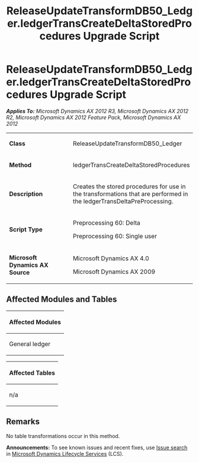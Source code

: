 ﻿---
title: ReleaseUpdateTransformDB50_Ledger.ledgerTransCreateDeltaStoredProcedures Upgrade Script
TOCTitle: ReleaseUpdateTransformDB50_Ledger.ledgerTransCreateDeltaStoredProcedures Upgrade Script
ms:assetid: 60b5bad7-9aa5-1caf-fc1f-3a9c1dfc3878
ms:mtpsurl: https://msdn.microsoft.com/en-us/library/JJ719078(v=AX.60)
ms:contentKeyID: 49708618
ms.date: 05/18/2015
mtps_version: v=AX.60
---

# ReleaseUpdateTransformDB50\_Ledger.ledgerTransCreateDeltaStoredProcedures Upgrade Script 


_**Applies To:** Microsoft Dynamics AX 2012 R3, Microsoft Dynamics AX 2012 R2, Microsoft Dynamics AX 2012 Feature Pack, Microsoft Dynamics AX 2012_

<table>
<colgroup>
<col style="width: 50%" />
<col style="width: 50%" />
</colgroup>
<tbody>
<tr class="odd">
<td><p><strong>Class</strong></p></td>
<td><p>ReleaseUpdateTransformDB50_Ledger</p></td>
</tr>
<tr class="even">
<td><p><strong>Method</strong></p></td>
<td><p>ledgerTransCreateDeltaStoredProcedures</p></td>
</tr>
<tr class="odd">
<td><p><strong>Description</strong></p></td>
<td><p>Creates the stored procedures for use in the transformations that are performed in the ledgerTransDeltaPreProcessing.</p></td>
</tr>
<tr class="even">
<td><p><strong>Script Type</strong></p></td>
<td><p>Preprocessing 60: Delta</p>
<p>Preprocessing 60: Single user</p></td>
</tr>
<tr class="odd">
<td><p><strong>Microsoft Dynamics AX Source</strong></p></td>
<td><p>Microsoft Dynamics AX 4.0</p>
<p>Microsoft Dynamics AX 2009</p></td>
</tr>
</tbody>
</table>


## Affected Modules and Tables

<table>
<colgroup>
<col style="width: 100%" />
</colgroup>
<thead>
<tr class="header">
<th><p>Affected Modules</p></th>
</tr>
</thead>
<tbody>
<tr class="odd">
<td><p>General ledger</p></td>
</tr>
</tbody>
</table>


<table>
<colgroup>
<col style="width: 100%" />
</colgroup>
<thead>
<tr class="header">
<th><p>Affected Tables</p></th>
</tr>
</thead>
<tbody>
<tr class="odd">
<td><p>n/a</p></td>
</tr>
</tbody>
</table>


## Remarks

No table transformations occur in this method.

  
**Announcements:** To see known issues and recent fixes, use [Issue search](http://go.microsoft.com/fwlink/?linkid=389258) in [Microsoft Dynamics Lifecycle Services](http://go.microsoft.com/fwlink/?linkid=306505) (LCS).

